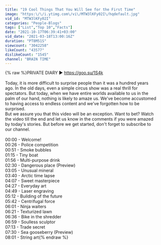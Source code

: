 ```yaml
---
title: "19 Cool Things That You Will See for the First Time"
image: "https:\/\/i.ytimg.com\/vi\/MTW3lKFy02I\/hqdefault.jpg"
vid_id: "MTW3lKFy02I"
categories: "People-Blogs"
tags: ["List","Top 10","Facts"]
date: "2021-10-17T06:39:41+03:00"
vid_date: "2021-03-18T13:00:16Z"
duration: "PT8M51S"
viewcount: "3042258"
likeCount: "43577"
dislikeCount: "1545"
channel: "BRAIN TIME"
---
```

{% raw %}PRIVATE DIARY ► <a rel="nofollow" target="blank" href="https://goo.su/1S4k">https://goo.su/1S4k</a><br /><br />Today, it is more difficult to surprise people than it was a hundred years ago. In the old days, even a simple circus show was a real thrill for spectators. But today, when we have entire worlds available to us in the palm of our hand, nothing is likely to amaze us. We've become accustomed to having access to endless content and we've forgotten how to be surprised. <br />But we assure you that this video will be an exception. Want to bet? Watch the video till the end and let us know in the comments if you were amazed by today's stories. But before we get started, don't forget to subscribe to our channel.<br /><br />00:00 - Welcome!       <br />00:26 - Police competition<br />00:51 - Smoke bubbles<br />01:15 - Tiny boat<br />01:56 - Multi-purpose drink<br />02:30 - Dangerous place (Preview)<br />03:05 - Unusual mineral<br />03:40 - Arctic time lapse<br />04:07 - Sweet masterpiece<br />04:27 - Everyday art<br />04:49 - Laser engraving<br />05:12 - Building of the future<br />05:42 - Centrifugal force<br />06:01 - Ninja waiters<br />06:21 - Texturized lawn<br />06:36 - Bike in the shredder<br />06:59 - Soulless sculptor<br />07:13 - Trade secret<br />07:30 - Sea gooseberry (Preview)<br />08:01 - String art{% endraw %}
